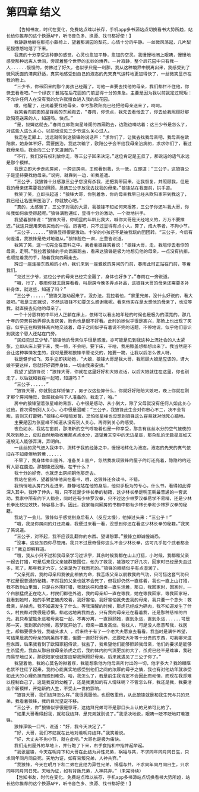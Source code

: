 # 第四章 结义
        【告知书友，时代在变化，免费站点难以长存，手机app多书源站点切换看书大势所趋，站长给你推荐的这个换源APP，听书音色多、换源、找书都好使！】
       我静静地躺在那把小藤椅上，望着那满园的梨花，心情十分的平静。一丝微风荡起，几片梨花慢悠悠地落了下来。
       我真的十分享受这种静的感觉，心灵也愈加平静，愈加的空灵。我慢慢地闭上眼睛，慢慢地感受那种远离人世间，旁观着整个世界的玄妙的境界。一片寂静，整个后花园中只有我一人......慢慢的，仿佛过了好久，也似乎只是一刹那，我从这种境界中脱离出来，我感受到了微风抚面的清爽舒适，真实地感受到自己的液态的先天真气运转地更加得快了，一丝微笑显示在我的脸上。
       “三少爷，你带回来的那个男孩已经醒了。可他一直要去找他的母亲，我们都拦不住他，你快去看看吧。”一个绿衣丫鬟站在后花园的门前显得十分的焦急。主要是因为我以前就定过规矩：不允许任何人在没有我的允许就擅自进入我的后花园。
       哦，他醒了，还闹着要找他母亲，幸亏那欧阳亮已经把他母亲送来了，呵呵。
       我笑着向前面的星锋阁的东厢跑去，“春雨，你快点，我先去看他去了，你去给我照顾好那欧阳亮送来的人，知道吗，快点。”
       “是，奴婢这就去。”春雨立即跑向星峰阁的西厢跑去，边跑边嘀咕着：这三少爷是怎么了，对这些人这么关心，以前也没见三少爷这么关心过人。
       我走在走廊上，远远就听到这狼锋的说话声：“求你们了，让我去找我母亲吧，我母亲在欧阳家，她身体不好，需要医治，我这次输了，欧阳公子会不给我母亲治病的，求求你们了，看过我母亲后，我会向三公子来道谢的。”
       “不行，我们没有权利放你走，等三公子回来决定。”这位肯定是王叔了，那说话的语气永远是那个模样。
       我是立即大步走向房间，一跨进房间，王叔看到我，头一低，立即道：“三公子，这狼锋公子是坚持要找他母亲。”说完，就靠到一边，听我差遣。
       “三公子，我狼锋十分感激三公子您没有杀我，还把我带回来，让我恢复，并照顾我。但是我的母亲还需要我的照顾，恳请三公子放我去找我的母亲。”狼锋站在我面前，拱手道。
       我笑了笑，立即扶起道：“狼锋大哥，你别着急，你的母亲我早已经从欧阳家带到我这了，我已经让名医来医治了，你就放心吧。”
       “真的，太感谢了，三公子对我的大恩，我狼锋不知如何来报答，三公子你还叫我大哥，你叫我如何承受得起呢。”狼锋满脸通红，显得十分的激动，一个劲地拱手。
       我望着狼锋说：“狼锋大哥，你明显的年龄比我大，喊你大哥是天经地义的，万万不要推迟。”我这只是用来收买他的一招。厉害吧，只不过显得有点小人。算了，成大事者，不拘小节。
       “三公子......”狼锋显得很是激动。十岁的小孩还不是被我玩的团团转。“三公子，今后有何差遣，我狼锋是绝对地遵从。”狼锋脸色一肃，庄重答说道。
       我笑了笑，这一切完全在意料之中。我看着狼锋笑着说：“狼锋大哥，走，我陪你去看你的母亲，走啊。”我拉着狼锋的手向西厢跑去，看来这狼锋是极为地想见他的母亲，一点没有抗拒，也顺拉着我的手，随着我向西厢走去。
       跨过一座连接东西厢的小桥，我们来到一座雅致的房间的门前，春雨此时正站在门前，等着我们。
       “见过三少爷，这位公子的母亲已经完全醒了，身体也好多了。”春雨在一旁说道。
       “哦，行了，春雨你就去厨房看看，叫厨房今晚多弄点补品，这狼锋大哥的母亲还需要多补补身体，就这些，知道了吗？”
       “三公子......”狼锋又激动起来了。没办法，我拉着他，“家里兄弟，没什么好说的，看大娘吧。”我是立即就说，不然这狼锋不知要怎么感谢我呢。看来他实在是太想他的母亲了，也没等我，就直接去见他的母亲了。
       一个十分慈祥的中年妇人正躺在床上，依稀可以看出她年轻的时候也是极为的漂亮的。那几十年的劳苦将她弄得头发灰黄，脸色也是很不好看。此时的她似乎很是高兴，那脸上也出现了笑容。似乎正在和狼锋高兴地交谈着，母子之间似乎有着说不完的话题，不停地说，似乎他们意识到我这个恩人还站在门旁。
       “民妇见过三少爷。”狼锋他的母亲似乎很是感激，亦可能是见到我这种上流社会的人太紧张，立即从床上要下来，我一惊，不会吧，要下床，干啥，我用膝盖想都想出来了。我当然是不会让这种事情发生的，我可是要和狼锋平辈论交的，她要一跪，让我以后怎么做人呀。
       我是健步如飞，双手立即扶助她，“大娘，狼锋大哥是我大哥，我照顾大娘是应该的，请大娘不要这样，您就好好调养身体，一切由我来安排。”
       我望了望狼锋说：“狼锋大哥，你就在这里好好和大娘说话，以后大娘就住在这里，你也别走了，以后就和我在一起吧，知道吗？”
       “三公子......”
       “狼锋大哥，你就别这样矫情了，男子汉这些算什么，你就好好陪陪大娘吧，晚上你就在刚才那个房间睡觉，饭菜我会叫下人准备的，我走了，哈。”
       房中的狼锋望着张星峰的背影，心中很是感动，从小到大，除了父母就没有任何人如此关心过他，首次得到别人关心，心中很是温暖：“三公子，我狼锋此生会对你忠心不二，决不会背叛，否则天打雷劈。”狼锋心中暗暗发誓。恐怕张星峰也没想到狼锋这么容易就对他死心踏地。
       主要是因为张星峰不知道从没有别人关心，再得到关心的感受。
       夜色如水，我站在窗前，那清新的空气呼吸着也是一种享受，那含有丝丝水分的空气被夜的风吹到脸上，皮肤自然地吸收着那点点水分，遥望着天空中的无边星辰，那杂乱的无数星辰如天道般无人能够弄清，弄明白。
       一丝丝的灵气进入我体中，流转于我的经脉之中，慢慢地转化为液态，液态的先天的真气依旧在不知疲倦地转着......
       不早了，我身体伸出窗外，准备关上窗户，忽然我发现狼锋的屋子的灯还亮着，隐隐约约还有人影在窗边。那狼锋还没睡，在干什么？
       我十分的好奇，也就走出房间朝他那走去。
       我站在窗外，望着狼锋他真在看书，哦，这狼锋还会读书，不错。
       我悄悄地从房门外走进来，静静地站在他的身后，他似乎极为的专心，什么书，看得如此得深入其中。我伸了伸头，哦，只不过是少林长拳的秘籍，这少林长拳是明王朝最普通的一套武功，我家中所有的下人都会，同时还有少林罗汉拳，只不过这少林罗汉拳易学不易精，还是少林长拳比较见效快，特容易上手。因此，我家每间厢房的书橱中都有少林长拳和少林罗汉拳的秘籍。
       我站了一会儿，狼锋似乎感觉到身后有人（反应太慢），他掉过头来：“三公子！”
       “哦，我见你房间的灯还亮着，我便过来看一看，没想到你还在看这少林长拳的秘籍。”我笑了笑说道。
       “三公子，对不起，我不应该乱翻你的东西。望请恕罪。”狼锋立即诚惶诚恐。
       “没事，这些东西你尽管用。我只不过是奇怪你这么不会少林长拳，这可几乎每个武者都会呀！”我立即解释道。
       “哦，我从小只不过和我母亲学习过识字，其余时候我都在山上打猎，小时候，我都和父亲一起去打猎，可是后来我父亲被群狼围住，他为了救我，被狼咬了好几次，回家时已经是失血过多，死了，那年我才六岁，父亲是为了我而死的。”狼锋的眼睛似乎有点湿润了。
       “父亲死后，我的母亲和我彼此相依为命，我苦练父亲以前教我的气功，只可惜这套气功只不过是很普通的秘籍，不然我的父亲也就不会死了，但我却仍然一直练着，我也一直上山打猎，我不敢到山里面，只是在外围打猎，我就这样和母亲一直生活着，那日，我回家时，回家时，一个白额猛虎正在吃人，村民们都往外逃，我的母亲却一直在等我，她在等我回家，等我回家呀，我看到她时，她的手臂正被虎咬着，我好害怕，我好害怕就失去我的母亲，我只要一个念头：救母亲，杀掉虎，我不知道发生了什么，等我清醒的时候，那虎已经成为碎肉，我不知道发生了什么，村民都对我很是恐惧，都远远地离我而去，只有我的母亲还在看着我，还是那种慈祥的目光，我只希望能永远和母亲在一起，不再分离，一直照顾她，直到永远，直到永远......可是那一天，我到家的时候，恶梦就开始了。母亲一直发高烧。我找人，可是没人愿意帮我，找医生，却都要很多钱，我磕头求人 ，后来终于有了一个老大夫愿意去看看，我当时是满怀希望，可结果是我的母亲的病虽然不重，但要一直好好调养，还要吃大补等十分贵的东西，可我哪来这些东西，后来我看到了欧阳家招侍读，我去了，我希望他们能够照顾我母亲，他们的要求是能够生杀猛虎，我自从那日救母亲杀虎之后，我的体内的气流更加的大了，杀虎已经不是难事，我轻而易举地过关，那欧阳家也就答应帮我照顾好母亲。后来就遇见了三公子你了。”
       我望着他，我的心莫名的揪着疼，我能想象他为他母亲所付出的一切，他才多大？我的眼眶也禁不住红了起来，我的心能真实地感受到他们之间的浓厚的母子之情，我也有对他幼年就承受如此大的心理负担而感到难受，哈，我怎么了，若是前生我肯定不会因此而动情，而现在我却难以控制自己了，这是我变的幼稚了，还是我更加的有人情味呢？不管怎么样，我还是我，我要活出个新模样，开始新的人生，不受上一世的影响。
       “狼锋大哥，我们结拜怎么样。”我很佩服他，也很敬重他，从此狼锋就是和我生死与共的兄弟，我看着狼锋，我的目光坚定不移。
       “三公子，你”狼锋似乎很是惊讶，这结拜兄弟可不是那口头上认的兄弟可比的了。
       “如果大哥看得起我，就和我结拜，是兄弟就别说了。”我坚决地说，眼睛一眨不眨地盯着狼锋。
       狼锋深吸一口气，说道：“好，我今天决定了。”
       “好，大哥，我们不妨就在此地对着明月结拜。”我笑着说。
       “好，大丈夫不拘小节，就在此吧。”大哥也是极为痛快。
       我们走到屋外的草地上，并行跪了下来，右手食指和中指并起举起。
       “我张星锋，今天在明月下和大哥在此结为异性兄弟，祸福与共，不求同年同月同日生，只求同年同月同日死。天地为证，如有背叛兄弟，人神共弃。”
       “我狼锋，今天在明月下和二弟在此结为异性兄弟，祸福与共，不求同年同月同日生，只求同年同月同日死。天地为证，如有背叛兄弟，人神共弃。”（未完待续）
       【告知书友，时代在变化，免费站点难以长存，手机app多书源站点切换看书大势所趋，站长给你推荐的这个换源APP，听书音色多、换源、找书都好使！】